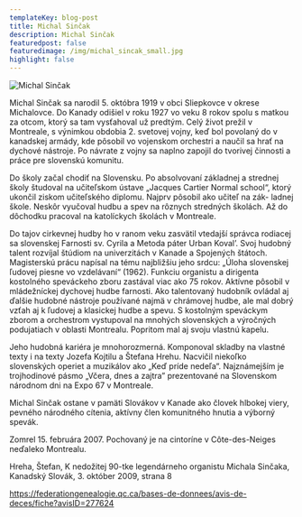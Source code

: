 ```yaml
---
templateKey: blog-post
title: Michal Sinčak
description: Michal Sinčak
featuredpost: false
featuredimage: /img/michal_sincak_small.jpg
highlight: false
---
```

![Michal Sinčak](/img/michal_sincak_big.jpg "Michal Sinčak")

Michal Sinčak sa narodil 5. októbra 1919 v obci Sliepkovce v okrese Michalovce. Do Kanady odišiel v roku 1927 vo veku 8 rokov spolu s matkou za otcom, ktorý sa tam vysťahoval už predtým. Celý život prežil v Montreale, s výnimkou obdobia 2. svetovej vojny, keď bol povolaný do v kanadskej armády, kde pôsobil vo vojenskom orchestri a naučil sa hrať na dychové nástroje. Po návrate z vojny sa naplno zapojil do tvorivej činnosti a práce pre slovenskú komunitu.

Do školy začal chodiť na Slovensku. Po absolvovaní základnej a strednej školy študoval na učiteľskom ústave „Jacques Cartier Normal school“, ktorý ukončil ziskom učiteľského diplomu. Najprv pôsobil ako učiteľ na zák- ladnej škole. Neskôr vyučoval hudbu a spev na rôznych stredných školách. Až do dôchodku pracoval na katolíckych školách v Montreale.

Do tajov cirkevnej hudby ho v ranom veku zasvätil vtedajší správca rodiacej sa slovenskej Farnosti sv. Cyrila a Metoda páter Urban Koval’. Svoj hudobný talent rozvíjal štúdiom na univerzitách v Kanade a Spojených štátoch. Magisterskú prácu napísal na tému najbližšiu jeho srdcu: „Úloha slovenskej ľudovej piesne vo vzdelávaní“ (1962). Funkciu organistu a dirigenta kostolného speváckeho zboru zastával viac ako 75 rokov. Aktívne pôsobil v mládežníckej dychovej hudbe farnosti. Ako talentovaný hudobník ovládal aj ďalšie hudobné nástroje používané najmä v chrámovej hudbe, ale mal dobrý vzťah aj k ľudovej a klasickej hudbe a spevu. S kostolným speváckym zborom a orchestrom vystupoval na mnohých slovenských a výročných podujatiach v oblasti Montrealu. Popritom mal aj svoju vlastnú kapelu.

Jeho hudobná kariéra je mnohorozmerná. Komponoval skladby na vlastné texty i na texty Jozefa Kojtilu a Štefana Hrehu. Nacvičil niekoľko slovenských operiet a muzikálov ako „Keď príde nedeľa“. Najznámejším je trojhodinové pásmo „Včera, dnes a zajtra” prezentované na Slovenskom národnom dni na Expo 67 v Montreale.

Michal Sinčak ostane v pamäti Slovákov v Kanade ako človek hlbokej viery, pevného národného cítenia, aktívny člen komunitného hnutia a výborný spevák.

Zomrel 15. februára 2007. Pochovaný je na cintoríne v Côte-des-Neiges neďaleko Montrealu.

Hreha, Štefan, K nedožitej 90-tke legendárneho organistu Michala Sinčaka, Kanadský Slovák, 3. október 2009, strana 8

https://federationgenealogie.qc.ca/bases-de-donnees/avis-de-deces/fiche?avisID=277624 
